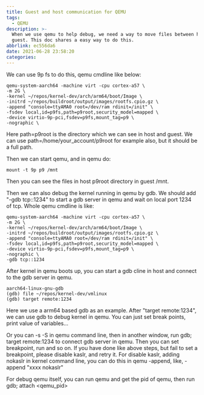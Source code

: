 ```yaml
---
title: Guest and host communication for QEMU
tags:
  - QEMU
description: >-
  When we use qemu to help debug, we need a way to move files between host and
  guest. This doc shares a easy way to do this.
abbrlink: ec556da6
date: 2021-06-28 23:58:20
categories:
---
```


We can use 9p fs to do this, qemu cmdline like  below:
```
qemu-system-aarch64 -machine virt -cpu cortex-a57 \
-m 2G \
-kernel ~/repos/kernel-dev/arch/arm64/boot/Image \
-initrd ~/repos/buildroot/output/images/rootfs.cpio.gz \
-append "console=ttyAMA0 root=/dev/ram rdinit=/init" \
-fsdev local,id=p9fs,path=p9root,security_model=mapped \
-device virtio-9p-pci,fsdev=p9fs,mount_tag=p9 \
-nographic \
```
Here path=p9root is the directory which we can see in host and guest.
We can use path=/home/your_account/p9root for example also, but it should be a
full path.

Then we can start qemu, and in qemu do:
```
mount -t 9p p9 /mnt
```

Then you can see the files in host p9root directory in guest /mnt.

Then we can also debug the kernel running in qemu by gdb. We should add
"-gdb tcp::1234" to start a gdb server in qemu and wait on local port 1234 of tcp.
Whole qemu cmdline is like:
```
qemu-system-aarch64 -machine virt -cpu cortex-a57 \
-m 2G \
-kernel ~/repos/kernel-dev/arch/arm64/boot/Image \
-initrd ~/repos/buildroot/output/images/rootfs.cpio.gz \
-append "console=ttyAMA0 root=/dev/ram rdinit=/init" \
-fsdev local,id=p9fs,path=p9root,security_model=mapped \
-device virtio-9p-pci,fsdev=p9fs,mount_tag=p9 \
-nographic \
-gdb tcp::1234
```
After kernel in qemu boots up, you can start a gdb cline in host and connect to
the gdb server in qemu.
```
aarch64-linux-gnu-gdb
(gdb) file ~/repos/kernel-dev/vmlinux
(gdb) target remote:1234
```
Here we use a arm64 based gdb as an example. After "target remote:1234", we
can use gdb to debug kernel in qemu. You can just set break points, print value
of variables...

Or you can -s -S in qemu command line, then in another window, run gdb;
target remote:1234 to connect gdb server in qemu. Then you can set breakpoint,
run and so on. If you have done like above steps, but fail to set a breakpoint,
please disable kaslr, and retry it. For disable kaslr, adding nokaslr in kernel
command line, you can do this in qemu -append, like, -append "xxxx nokaslr"

For debug qemu itself, you can run qemu and get the pid of qemu, then run gdb;
attach <qemu_pid>
